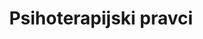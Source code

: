 ---
id: psihoterapijski-pravci
title: "Psihoterapijski pravci"
desc: "Informacije o priznatim psihoterapijskim pravcima kod nas i u svetu."
metaTitle: "Psihoterapijski pravci | Ubuntu Blog"
metaDesc: "Informacije o priznatim psihoterapijskim pravcima kod nas i u svetu."
---